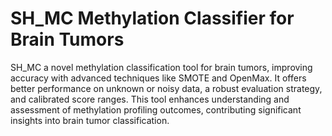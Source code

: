 # SH_MC Methylation Classifier for Brain Tumors

SH_MC a novel methylation classification tool for brain tumors, improving accuracy with advanced techniques like SMOTE and OpenMax. It offers better performance on unknown or noisy data, a robust evaluation strategy, and calibrated score ranges. This tool enhances understanding and assessment of methylation profiling outcomes, contributing significant insights into brain tumor classification.
